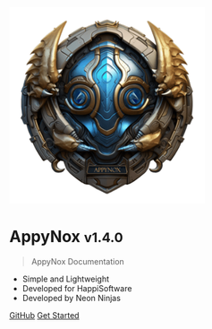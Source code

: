 <img src="_media/icon.png" alt="AppyNox Logo" width="350" height="350">

<h1>AppyNox <small>v1.4.0</small></h1>

> AppyNox Documentation

- Simple and Lightweight
- Developed for HappiSoftware
- Developed by Neon Ninjas

[GitHub](https://github.com/HappiSoftware/AppyNox)
[Get Started](#Introduction)
